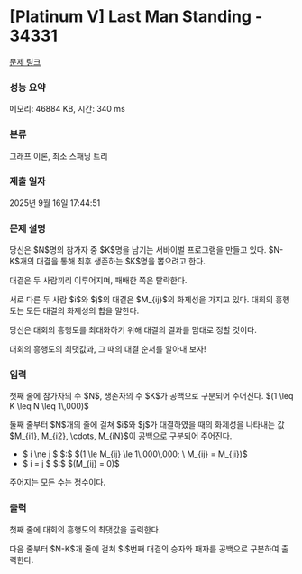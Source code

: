 # [Platinum V] Last Man Standing - 34331 

[문제 링크](https://www.acmicpc.net/problem/34331) 

### 성능 요약

메모리: 46884 KB, 시간: 340 ms

### 분류

그래프 이론, 최소 스패닝 트리

### 제출 일자

2025년 9월 16일 17:44:51

### 문제 설명

<p>당신은 $N$명의 참가자 중 $K$명을 남기는 서바이벌 프로그램을 만들고 있다. $N-K$개의 대결을 통해 최후 생존하는 $K$명을 뽑으려고 한다.</p>

<p>대결은 두 사람끼리 이루어지며, 패배한 쪽은 탈락한다.</p>

<p>서로 다른 두 사람 $i$와 $j$의 대결은 $M_{ij}$의 화제성을 가지고 있다. 대회의 흥행도는 모든 대결의 화제성의 합을 말한다.</p>

<p>당신은 대회의 흥행도를 최대화하기 위해 대결의 결과를 맘대로 정할 것이다.</p>

<p>대회의 흥행도의 최댓값과, 그 때의 대결 순서를 알아내 보자!</p>

### 입력 

 <p>첫째 줄에 참가자의 수 $N$, 생존자의 수 $K$가 공백으로 구분되어 주어진다. $(1 \leq K \leq N \leq 1\,000)$</p>

<p>둘째 줄부터 $N$개의 줄에 걸쳐 $i$와 $j$가 대결하였을 때의 화제성을 나타내는 값 $M_{i1}, M_{i2}, \cdots, M_{iN}$이 공백으로 구분되어 주어진다.</p>

<ul>
	<li>$ i \ne j $ $:$ $(1 \le M_{ij} \le 1\,000\,000; \ M_{ij} = M_{ji})$</li>
	<li>$ i = j $ $:$ $(M_{ij} = 0)$</li>
</ul>

<p>주어지는 모든 수는 정수이다.</p>

### 출력 

 <p>첫째 줄에 대회의 흥행도의 최댓값을 출력한다.</p>

<p>다음 줄부터 $N-K$개 줄에 걸쳐 $i$번째 대결의 승자와 패자를 공백으로 구분하여 출력한다.</p>

